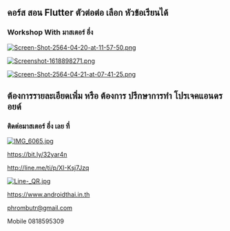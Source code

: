 ##  คอร์ส สอน Flutter ตัวต่อต่อ เลือก หัวข้อเรียนได้
### Workshop With มาสเตอร์ อึ่ง

[![Screen-Shot-2564-04-20-at-11-57-50.png](https://i.postimg.cc/7YJ5YRQT/Screen-Shot-2564-04-20-at-11-57-50.png)](https://postimg.cc/tYyqBBbX)

[![Screenshot-1618898271.png](https://i.postimg.cc/T38pycZN/Screenshot-1618898271.png)](https://postimg.cc/Tp9RFn2n)

[![Screen-Shot-2564-04-21-at-07-41-25.png](https://i.postimg.cc/pdRrCLVD/Screen-Shot-2564-04-21-at-07-41-25.png)](https://postimg.cc/NKCQfYHM)

## ต้องการรายละเอียดเพิ่ม หรือ ต้องการ ปรึกษาการทำ โปรเจคแอนดรอยด์
### ติดต่อมาสเตอร์ อึ่ง เลย ที่

[![IMG_6065.jpg](https://s26.postimg.cc/kajrs6fbt/IMG_6065.jpg)](https://postimg.cc/image/7j5llo5jp/)

https://bit.ly/32yar4n

http://line.me/ti/p/XI-Ksj7Jzq

[![Line-_QR.jpg](https://s26.postimg.cc/dwuoozv15/Line-_QR.jpg)](https://postimg.cc/image/mrvizijth/)

https://www.androidthai.in.th

phrombutr@gmail.com

Mobile 0818595309
